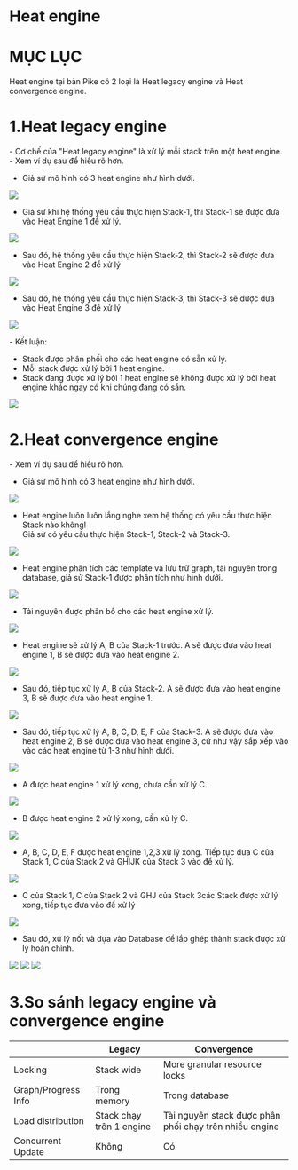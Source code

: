 # Heat engine

# MỤC LỤC
Heat engine tại bản Pike có 2 loại là Heat legacy engine và Heat convergence engine.  

<a name="1"></a>
# 1.Heat legacy engine
\- Cơ chế của "Heat legacy engine" là xử lý mỗi stack trên một heat engine.  
\- Xem ví dụ sau để hiểu rõ hơn.  
- Giả sử mô hình có 3 heat engine như hình dưới.  
<img src="../images/2.png" />

- Giả sử khi hệ thống yêu cầu thực hiện Stack-1, thì Stack-1 sẽ được đưa vào Heat Engine 1 để xử lý.  
<img src="../images/3.png" />

- Sau đó, hệ thống yêu cầu thực hiện Stack-2, thì Stack-2 sẽ được đưa vào Heat Engine 2 để xử lý  
<img src="../images/4.png" />

- Sau đó, hệ thống yêu cầu thực hiện Stack-3, thì Stack-3 sẽ được đưa vào Heat Engine 3 để xử lý  
<img src="../images/5.png" />

\- Kết luận:  
- Stack được phân phối cho các heat engine có sẵn xử lý.
- Mỗi stack được xử lý bởi 1 heat engine.
- Stack đang được xử lý bởi 1 heat engine sẽ không được xử lý bởi heat engine khác ngay có khi chúng đang có sẵn.  
<img src="../images/6.png" />

<a name="2"></a>
# 2.Heat convergence engine
\- Xem ví dụ sau để hiểu rõ hơn.
- Giả sử mô hình có 3 heat engine như hình dưới.  

<img src="../images/7.png" />

- Heat engine luôn luôn lắng nghe xem hệ thống có yêu cầu thực hiện Stack nào không!  
Giả sử có yêu cầu thực hiện Stack-1, Stack-2 và Stack-3.  
<img src="../images/8.png" />

- Heat engine phân tích các template và lưu trữ graph, tài nguyên trong database, giả sử Stack-1 được phân tích như hình dưới.  
<img src="../images/9.png" />

- Tài nguyên được phân bổ cho các heat engine xử lý.  
<img src="../images/10.png" />

- Heat engine sẽ xử lý A, B của Stack-1 trước. A sẽ được đưa vào heat engine 1, B sẽ được đưa vào heat engine 2.  
<img src="../images/11.png" />

- Sau đó, tiếp tục xử lý A, B của Stack-2. A sẽ được đưa vào heat engine 3, B sẽ được đưa vào heat engine 1.  
<img src="../images/12.png" />

- Sau đó, tiếp tục xử lý A, B, C, D, E, F của Stack-3. A sẽ được đưa vào heat engine 2, B sẽ được đưa vào heat engine 3, cứ như vậy sắp xếp vào vào các heat engine từ 1-3 như hình dưới.  
<img src="../images/13.png" />

- A được heat engine 1 xử lý xong, chưa cần xử lý C.  
<img src="../images/14.png" />

- B được heat engine 2 xử lý xong, cần xử lý C.  
<img src="../images/15.png" />

- A, B, C, D, E, F được heat engine 1,2,3 xử lý xong. Tiếp tục đưa C của Stack 1, C của Stack 2 và GHIJK của Stack 3 vào để xử lý.  
<img src="../images/16.png" />

- C của Stack 1, C của Stack 2 và GHJ của Stack 3các Stack được xử lý xong, tiếp tục đưa vào để xử lý  
<img src="../images/17.png" />

- Sau đó, xử lý nốt và dựa vào Database để lắp ghép thành stack được xử lý hoàn chỉnh.  
<img src="../images/18.png" />  
<img src="../images/19.png" />
<img src="../images/20.png" />

<a name="3"></a>
# 3.So sánh legacy engine và convergence engine
||Legacy|Convergence|
|---|---|---|
|Locking|Stack wide|More granular resource locks|
|Graph/Progress Info|Trong memory|Trong database|
|Load distribution|Stack chạy trên 1 engine|Tài nguyên stack được phân phối chạy trên nhiều engine|
|Concurrent Update|Không|Có|











